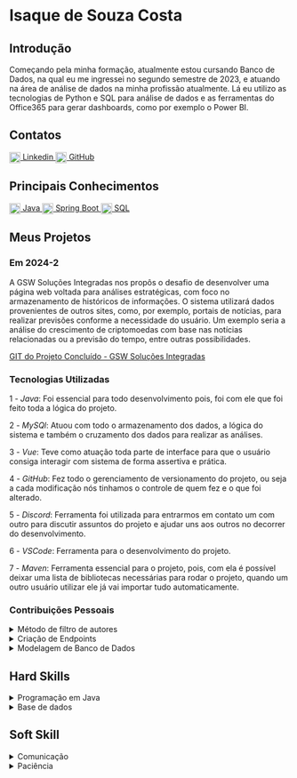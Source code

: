 # Isaque de Souza Costa

## Introdução
Começando pela minha formação, atualmente estou cursando Banco de Dados, na qual eu me ingressei no segundo semestre de 2023, e atuando na área de análise de dados na minha profissão atualmente. Lá eu utilizo as tecnologias de Python e SQL para análise de dados e as ferramentas do Office365 para gerar dashboards, como por exemplo o Power BI.

## Contatos
<a href="https://www.linkedin.com/in/seu-usuario" target="_blank">
  <img src="https://cdn.jsdelivr.net/gh/devicons/devicon/icons/linkedin/linkedin-original.svg" alt="LinkedIn" width="20" style="vertical-align: middle;"/>
  Linkedin
</a>
<a href="https://github.com/Isaque-BD" target="_blank">
  <img src="https://cdn.jsdelivr.net/gh/devicons/devicon/icons/github/github-original.svg" alt="GitHub" width="20" style="vertical-align: middle;"/>
  GitHub
</a>

## Principais Conhecimentos

<a href="https://www.java.com" target="_blank">
  <img src="https://cdn.jsdelivr.net/gh/devicons/devicon/icons/java/java-original.svg" alt="Java" width="20" style="vertical-align: middle;"/>
  Java
</a>
<a href="https://spring.io/projects/spring-boot" target="_blank">
  <img src="https://cdn.jsdelivr.net/gh/devicons/devicon/icons/spring/spring-original.svg" alt="Spring Boot" width="20" style="vertical-align: middle;"/>
  Spring Boot
</a>
<a href="https://www.mysql.com" target="_blank">
  <img src="https://cdn.jsdelivr.net/gh/devicons/devicon/icons/mysql/mysql-original.svg" alt="SQL" width="20" style="vertical-align: middle;"/>
  SQL
</a>

## Meus Projetos

### Em 2024-2
A GSW Soluções Integradas nos propôs o desafio de desenvolver uma página web voltada para análises estratégicas, com foco no armazenamento de históricos de informações. O sistema utilizará dados provenientes de outros sites, como, por exemplo, portais de notícias, para realizar previsões conforme a necessidade do usuário. Um exemplo seria a análise do crescimento de criptomoedas com base nas notícias relacionadas ou a previsão do tempo, entre outras possibilidades.

[GIT do Projeto Concluído - GSW Soluções Integradas](https://github.com/Morpheus-Fatec/morpheus/tree/main)

### Tecnologias Utilizadas
1 - *Java*: Foi essencial para todo desenvolvimento pois, foi com ele que foi feito toda a lógica do projeto.

2 - *MySQl*: Atuou com todo o armazenamento dos dados, a lógica do sistema e também o cruzamento dos dados para realizar as análises.

3 - *Vue*: Teve como atuação toda parte de interface para que o usuário consiga interagir com sistema de forma assertiva e prática.

4 - *GitHub*: Fez todo o gerenciamento de versionamento do projeto, ou seja a cada modificação nós tinhamos o controle de quem fez e o que foi alterado.

5 - *Discord*: Ferramenta foi utilizada para entrarmos em contato um com outro para discutir assuntos do projeto e ajudar uns aos outros no decorrer do desenvolvimento.

6 - *VSCode*: Ferramenta para o desenvolvimento do projeto.

7 - *Maven*: Ferramenta essencial para o projeto, pois, com ela é possível deixar uma lista de bibliotecas necessárias para rodar o projeto, quando um outro usuário utilizar ele já vai importar tudo automaticamente.

### Contribuições Pessoais

<details>
  <summary>Método de filtro de autores</summary>


      @Service
      public class NewsAuthorService {
        @Autowired
        private NewsAuthorRepository newsAuthorRepository;
    
        public List<NewsAuthorDTO> getAllAuthors() {
            return newsAuthorRepository.findAll().stream()
                .map(author -> new NewsAuthorDTO(author.getAutId(), author.getAutName()))
                .collect(Collectors.toList());
        }
      }

Esse método busca todos os autores de notícias do banco.

- findAll() retorna uma lista de entidades NewsAuthor (por exemplo).

- .stream() transforma essa lista em um stream para operar de forma funcional.

- .map(...) converte cada entidade em um DTO (Data Transfer Object) chamado NewsAuthorDTO. Tem como objetivo não retornar todas as informações, pois, não são necessárias mostrar todas elas.

- .collect(Collectors.toList()) junta os resultados mapeados numa nova lista.
  
</details> 

<details>
  <summary>Criação de Endpoints</summary>
     A função de endpoint tem como objetivo criar ponto de acesso para o cliente (a aplicação) enviar requisições e receber respostas do servidor da API.
     aqui está exemplo de um endpoint que eu desenvolvi durante o projeto:
  
      public class ApiEndpointDTO{
          private int code;      
          private String address; 
          private String source;  
          private String method;  
      
          public void setMethod(int post, int get) {
              if (post == 1) {
                  this.method = "POST";
              } else if (get == 1) {
                  this.method = "GET";
              }
          }
      }
      
  </details>

  <details>
  <summary>Modelagem de Banco de Dados</summary>
  Nessa task tive que desenvolver uma estrutura no banco de dados para suportar o cadastro, atualização e gerenciamento das fontes de dados provenientes de APIs, armazenando as informações capturadas de forma organizada e permitindo a categorização das APIs com tags para facilitar a consulta e aplicação de filtros. Logo abaixo tem o código em SQL da minha parte de banco:


      create table Api(
        api_cod int auto_increment primary key,
        api_name varchar(30) NOT NULL,
        api_url varchar(500) unique not null
    );
    
    create table Api_tag(
        api_cod int,
        tag_cod int,
        primary key (api_cod, tag_cod),
        foreign key (api_cod) REFERENCES Api(api_cod),
        foreign key (tag_cod) REFERENCES Tag(tag_cod)
    );
    
    create table Data_collected_api(
        dat_coll_api_cod int auto_increment primary key,
        api_cod int,
        dat_coll_api_registry_date timestamp not null DEFAULT CURRENT_TIMESTAMP,
        dat_coll_api_content LONGTEXT,
        foreign key (api_cod) REFERENCES Api(api_cod)
    );
  
  </details>

## Hard Skills
<details>
  <summary>Programação em Java</summary>
  Durante o desevolvimento com a linguagem java, utilizando meus conhecimentos, de orientação a abjeto e estrutura de dados e fazendo pesquisas consegui ter bastante autonomia.
</details>

<details>
  <summary>Base de dados</summary>
  Conhecimento na interpretação e entendimento de relacionamento de banco de dados, que é muito importante para desenvolvimento da lógica e da estrutura do projeto.
</details>

## Soft Skill

<details>
  <summary>Comunicação</summary>
  Durante a API eu tinha uma certa dificuldade em comunicação que eu fui desenvolvimento ao longo do projeto, muitas vezes eu ficava com receio de perguntar algumas dúvidas que eu tinha, mas eu fui perdendo esse medo.
</details>

<details>
  <summary>Paciência</summary>
  Durante a API inteira eu sempre fui paciente a qualquer tipo de inesperado sem me estressar independente do ocorrido, muito importante sempre manter o controle das coisas, quando se trabalha em equipe.
</details>







